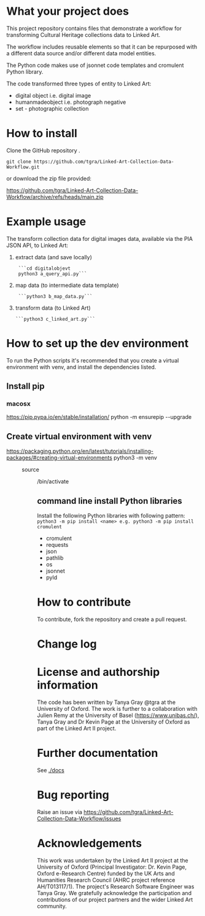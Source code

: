 
# What your project does

This project repository contains files that demonstrate a workflow for transforming Cultural Heritage collections data to Linked Art.

The workflow includes reusable elements so that it can be repurposed with a different data source and/or different data model entities.

The Python code makes use of jsonnet code templates and cromulent Python library.

The code transformed three types of entity to Linked Art:
- digital object i.e. digital image
- humanmadeobject  i.e. photograph negative
- set - photographic collection

# How to install
Clone the GitHub repository .

```git clone https://github.com/tgra/Linked-Art-Collection-Data-Workflow.git```

or download the zip file provided:

https://github.com/tgra/Linked-Art-Collection-Data-Workflow/archive/refs/heads/main.zip

# Example usage

The transform collection data for digital images data, available via the PIA JSON API, to Linked Art:

1. extract data (and save locally)

        ```cd digitalobjevt
        python3 a_query_api.py```

2. map data (to intermediate data template)

        ```python3 b_map_data.py```

3. transform data (to Linked Art)

       ```python3 c_linked_art.py```

# How to set up the dev environment
To run the Python scripts it's recommended that you create a virtual environment with venv, and install the dependencies listed.

## Install pip

###  macosx  
https://pip.pypa.io/en/stable/installation/
python -m ensurepip --upgrade

## Create virtual environment with venv
https://packaging.python.org/en/latest/tutorials/installing-packages/#creating-virtual-environments
python3 -m venv <DIR>
source <DIR>/bin/activate

## command line install Python libraries
Install the following Python libraries with following pattern:
```python3 -m pip install <name> e.g. python3 -m pip install cromulent```

- cromulent
- requests
- json
- pathlib
- os
- jsonnet
- pyld
  


# How to contribute
To contribute, fork the repository and create a pull request. 

# Change log

# License and authorship information
The code has been written by Tanya Gray @tgra at the University of Oxford. The work is further to a collaboration with Julien Remy at the University of Basel (https://www.unibas.ch/), Tanya Gray and Dr Kevin Page at the University of Oxford as part of the Linked Art II project.


# Further documentation
See [./docs](documentation)

# Bug reporting
Raise an issue via https://github.com/tgra/Linked-Art-Collection-Data-Workflow/issues

# Acknowledgements
This work was undertaken by the Linked Art II project at the University of Oxford (Principal Investigator: Dr. Kevin Page, Oxford e-Research Centre) funded by the UK Arts and Humanities Research Council (AHRC project reference AH/T013117/1). The project's Research Software Engineer was Tanya Gray. We gratefully acknowledge the participation and contributions of our project partners and the wider Linked Art community.

